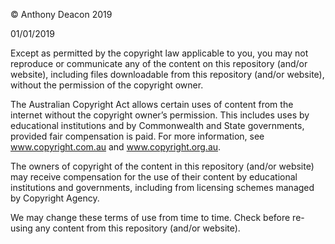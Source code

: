 © Anthony Deacon 2019

01/01/2019

Except as permitted by the copyright law applicable to you, you may not reproduce or communicate any of the content on this repository (and/or website), including files downloadable from this repository (and/or website), without the permission of the copyright owner.

The Australian Copyright Act allows certain uses of content from the internet without the copyright owner’s permission. This includes uses by educational institutions and by Commonwealth and State governments, provided fair compensation is paid. For more information, see www.copyright.com.au and www.copyright.org.au.

The owners of copyright of the content in this repository (and/or website) may receive compensation for the use of their content by educational institutions and governments, including from licensing schemes managed by Copyright Agency.

We may change these terms of use from time to time. Check before re-using any content from this repository (and/or website).
